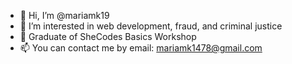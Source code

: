 - 👋 Hi, I’m @mariamk19
- 👀 I’m interested in web development, fraud, and criminal justice 
- 🌱 Graduate of SheCodes Basics Workshop
- 📫 You can contact me by email: mariamk1478@gmail.com

<!---
mariamk19/mariamk19 is a ✨ special ✨ repository because its `README.md` (this file) appears on your GitHub profile.
You can click the Preview link to take a look at your changes.
--->
